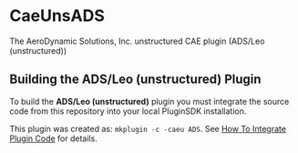 # CaeUnsADS
The AeroDynamic Solutions, Inc. unstructured CAE plugin (ADS/Leo (unstructured))

## Building the ADS/Leo (unstructured) Plugin

To build the **ADS/Leo (unstructured)** plugin you must integrate the source code from 
this repository into your local PluginSDK installation.

This plugin was created as: `mkplugin -c -caeu ADS`. See [How To Integrate Plugin Code][HowTo] for details.

[HowTo]: https://github.com/pointwise/How-To-Integrate-Plugin-Code
